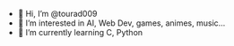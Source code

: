 - 👋 Hi, I’m @tourad009
- 👀 I’m interested in AI, Web Dev, games, animes, music...
- 🌱 I’m currently learning C, Python

<!---
tourad009/tourad009 is a ✨ special ✨ repository because its `README.md` (this file) appears on your GitHub profile.
You can click the Preview link to take a look at your changes.
--->
